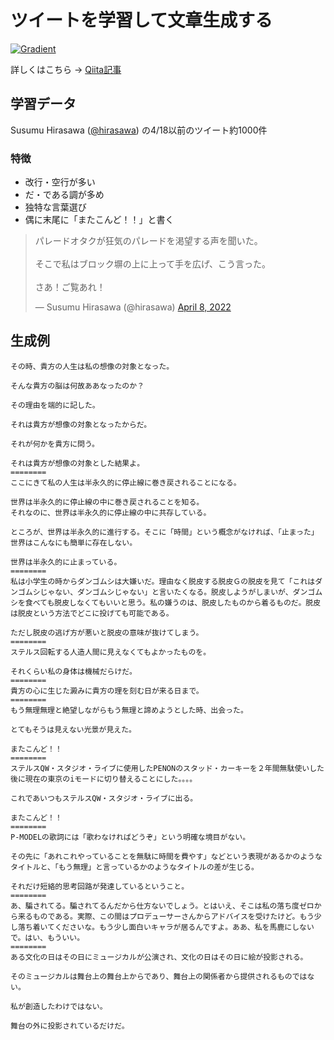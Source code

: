 # ツイートを学習して文章生成する
[![Gradient](https://assets.paperspace.io/img/gradient-badge.svg)](https://console.paperspace.com/github/probabilityhill/txt-gen-from-tw/blob/main/gpt2_tweet.ipynb)

詳しくはこちら → [Qiita記事](https://qiita.com/probabilityhill/items/ff4ff7cf7e3871bc9430)

## 学習データ
Susumu Hirasawa ([@hirasawa](https://twitter.com/hirasawa?s=20&t=J14WM1x9LQpCHKvBRTgSmw)) の4/18以前のツイート約1000件

### 特徴
+ 改行・空行が多い
+ だ・である調が多め
+ 独特な言葉選び
+ 偶に末尾に「またこんど！！」と書く

<blockquote><p lang="ja" dir="ltr">パレードオタクが狂気のパレードを渇望する声を聞いた。<br><br>そこで私はブロック塀の上に上って手を広げ、こう言った。<br><br>さあ！ご覧あれ！</p>&mdash; Susumu Hirasawa (@hirasawa) <a href="https://twitter.com/hirasawa/status/1512404379994767369?ref_src=twsrc%5Etfw">April 8, 2022</a></blockquote>

## 生成例
```
その時、貴方の人生は私の想像の対象となった。

そんな貴方の脳は何故ああなったのか？

その理由を端的に記した。

それは貴方が想像の対象となったからだ。

それが何かを貴方に問う。

それは貴方が想像の対象とした結果よ。
========
ここにきて私の人生は半永久的に停止線に巻き戻されることになる。

世界は半永久的に停止線の中に巻き戻されることを知る。
それなのに、世界は半永久的に停止線の中に共存している。

ところが、世界は半永久的に進行する。そこに「時間」という概念がなければ、「止まった」世界はこんなにも簡単に存在しない。

世界は半永久的に止まっている。
========
私は小学生の時からダンゴムシは大嫌いだ。理由なく脱皮する脱皮Ｇの脱皮を見て「これはダンゴムシじゃない、ダンゴムシじゃない」と言いたくなる。脱皮しようがしまいが、ダンゴムシを食べても脱皮しなくてもいいと思う。私の嫌うのは、脱皮したものから着るものだ。脱皮は脱皮という方法でどこに投げても可能である。

ただし脱皮の逃げ方が悪いと脱皮の意味が抜けてしまう。
========
ステルス回転する人造人間に見えなくてもよかったものを。

それくらい私の身体は機械だらけだ。
========
貴方の心に生じた澱みに貴方の理を刻む日が来る日まで。
========
もう無理無理と絶望しながらもう無理と諦めようとした時、出会った。

とてもそうは見えない光景が見えた。

またこんど！！
========
ステルスQW・スタジオ・ライブに使用したPENONのスタッド・カーキーを２年間無駄使いした後に現在の東京のiモードに切り替えることにした。。。。

これであいつもステルスQW・スタジオ・ライブに出る。

またこんど！！
========
P-MODELの歌詞には「歌わなければどうぞ」という明確な境目がない。

その先に「あれこれやっていることを無駄に時間を費やす」などという表現があるかのようなタイトルと、「もう無理」と言っているかのようなタイトルの差が生じる。

それだけ短絡的思考回路が発達しているということ。
========
あ、騙されてる。騙されてるんだから仕方ないでしょう。とはいえ、そこは私の落ち度ゼロから来るものである。実際、この間はプロデューサーさんからアドバイスを受けたけど。もう少し落ち着いてくださいな。もう少し面白いキャラが居るんですよ。ああ、私を馬鹿にしないで。はい、もういい。
========
ある文化の日はその日にミュージカルが公演され、文化の日はその日に絵が投影される。

そのミュージカルは舞台上の舞台上からであり、舞台上の関係者から提供されるものではない。

私が創造したわけではない。

舞台の外に投影されているだけだ。
```
